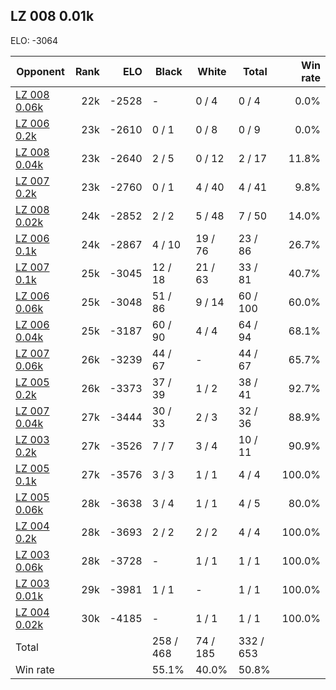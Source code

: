 ## LZ 008 0.01k ##

ELO: -3064

Opponent | Rank | ELO | Black | White | Total | Win rate
---------|-----:|----:|-------|-------|-------|-------:
[LZ 008 0.06k](LZ%20008%200.06k.md) | 22k | -2528 | - | 0 / 4 | 0 / 4 | 0.0%
[LZ 006 0.2k](LZ%20006%200.2k.md) | 23k | -2610 | 0 / 1 | 0 / 8 | 0 / 9 | 0.0%
[LZ 008 0.04k](LZ%20008%200.04k.md) | 23k | -2640 | 2 / 5 | 0 / 12 | 2 / 17 | 11.8%
[LZ 007 0.2k](LZ%20007%200.2k.md) | 23k | -2760 | 0 / 1 | 4 / 40 | 4 / 41 | 9.8%
[LZ 008 0.02k](LZ%20008%200.02k.md) | 24k | -2852 | 2 / 2 | 5 / 48 | 7 / 50 | 14.0%
[LZ 006 0.1k](LZ%20006%200.1k.md) | 24k | -2867 | 4 / 10 | 19 / 76 | 23 / 86 | 26.7%
[LZ 007 0.1k](LZ%20007%200.1k.md) | 25k | -3045 | 12 / 18 | 21 / 63 | 33 / 81 | 40.7%
[LZ 006 0.06k](LZ%20006%200.06k.md) | 25k | -3048 | 51 / 86 | 9 / 14 | 60 / 100 | 60.0%
[LZ 006 0.04k](LZ%20006%200.04k.md) | 25k | -3187 | 60 / 90 | 4 / 4 | 64 / 94 | 68.1%
[LZ 007 0.06k](LZ%20007%200.06k.md) | 26k | -3239 | 44 / 67 | - | 44 / 67 | 65.7%
[LZ 005 0.2k](LZ%20005%200.2k.md) | 26k | -3373 | 37 / 39 | 1 / 2 | 38 / 41 | 92.7%
[LZ 007 0.04k](LZ%20007%200.04k.md) | 27k | -3444 | 30 / 33 | 2 / 3 | 32 / 36 | 88.9%
[LZ 003 0.2k](LZ%20003%200.2k.md) | 27k | -3526 | 7 / 7 | 3 / 4 | 10 / 11 | 90.9%
[LZ 005 0.1k](LZ%20005%200.1k.md) | 27k | -3576 | 3 / 3 | 1 / 1 | 4 / 4 | 100.0%
[LZ 005 0.06k](LZ%20005%200.06k.md) | 28k | -3638 | 3 / 4 | 1 / 1 | 4 / 5 | 80.0%
[LZ 004 0.2k](LZ%20004%200.2k.md) | 28k | -3693 | 2 / 2 | 2 / 2 | 4 / 4 | 100.0%
[LZ 003 0.06k](LZ%20003%200.06k.md) | 28k | -3728 | - | 1 / 1 | 1 / 1 | 100.0%
[LZ 003 0.01k](LZ%20003%200.01k.md) | 29k | -3981 | 1 / 1 | - | 1 / 1 | 100.0%
[LZ 004 0.02k](LZ%20004%200.02k.md) | 30k | -4185 | - | 1 / 1 | 1 / 1 | 100.0%
Total | | | 258 / 468 | 74 / 185 | 332 / 653 | 
Win rate| | | 55.1% | 40.0% | 50.8% | 
